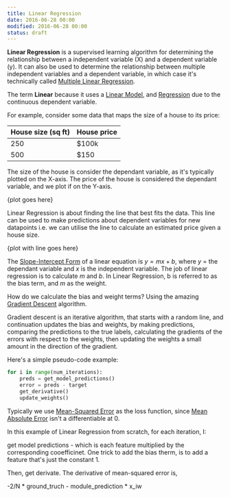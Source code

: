 ```yaml
---
title: Linear Regression
date: 2016-06-28 00:00
modified: 2016-06-28 00:00
status: draft
---
```


**Linear Regression** is a supervised learning algorithm for determining the relationship between a independent variable (X) and a dependent variable (y). It can also be used to determine the relationship between multiple independent variables and a dependent variable, in which case it's technically called [Multiple Linear Regression](../../../permanent/multiple-linear-regression.md).

The term **Linear** because it uses a [Linear Model](linear-model.md), and [Regression](regression.md) due to the continuous dependent variable.

For example, consider some data that maps the size of a house to its price:

| House size (sq ft) | House price |
| ------------------ | ----------- |
| 250                | $100k       |
| 500                | $150        |

The size of the house is consider the dependant variable, as it's typically plotted on the X-axis. The price of the house is considered the dependant variable, and we plot if on the Y-axis.

{plot goes here}

Linear Regression is about finding the line that best fits the data. This line can be used to make predictions about dependent variables for new datapoints i.e. we can utilise the line to calculate an estimated price given a house size.

{plot with line goes here}

The [Slope-Intercept Form](../../../permanent/Slope-Intercept%20Form.md) of a linear equation is $y = mx + b$, where $y$ = the dependant variable and $x$ is the independent variable. The job of linear regression is to calculate $m$ and $b$. In Linear Regression, b is referred to as the bias term, and $m$ as the weight.

How do we calculate the bias and weight terms? Using the amazing [Gradient Descent](gradient-descent.md) algorithm.

Gradient descent is an iterative algorithm, that starts with a random line, and continuation updates the bias and weights, by making predictions, comparing the predictions to the true labels, calculating the gradients of the errors with respect to the weights, then updating the weights a small amount in the direction of the gradient.

Here's a simple pseudo-code example:

```python
for i in range(num_iterations):
    preds = get_model_predictions()
    error = preds - target
    get_derivative()
    update_weights()
```

Typically we use [Mean-Squared Error](../../../permanent/mean-squared-error.md) as the loss function, since [Mean Absolute Error](mean-absolute-error.md) isn't a differentiable at 0.

In this example of Linear Regression from scratch, for each iteration, I:

get model predictions - which is each feature multiplied by the corresponding cooefficinet. One trick to add the bias therm, is to add a feature that's just the constant 1.

Then, get derivate. The derivative of mean-squared error is,

-2/N * ground_truch - module_prediction * x_iw

